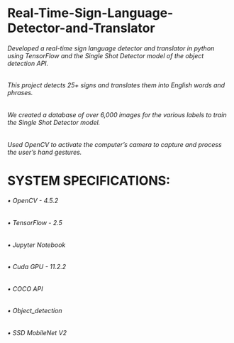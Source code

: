 # Real-Time-Sign-Language-Detector-and-Translator

###### Developed a real-time sign language detector and translator in python using TensorFlow and the Single Shot Detector model of the object detection API.
###### This project detects 25+ signs and translates them into English words and phrases.
###### We created a database of over 6,000 images for the various labels to train the Single Shot Detector model.
###### Used OpenCV to activate the computer’s camera to capture and process the user’s hand gestures.

# SYSTEM SPECIFICATIONS:
###### • OpenCV - 4.5.2
###### • TensorFlow - 2.5
###### • Jupyter Notebook
###### • Cuda GPU - 11.2.2
###### • COCO API
###### • Object_detection
###### • SSD MobileNet V2

